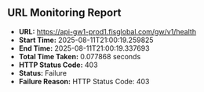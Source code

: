 ## URL Monitoring Report

- **URL:** https://api-gw1-prod1.fisglobal.com/gw/v1/health
- **Start Time:** 2025-08-11T21:00:19.259825
- **End Time:** 2025-08-11T21:00:19.337693
- **Total Time Taken:** 0.077868 seconds
- **HTTP Status Code:** 403
- **Status:** Failure
- **Failure Reason:** HTTP Status Code: 403
